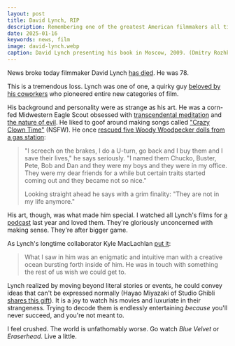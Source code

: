 ```yaml
---
layout: post
title: David Lynch, RIP
description: Remembering one of the greatest American filmmakers all time.
date: 2025-01-16
keywords: news, film
image: david-lynch.webp
caption: David Lynch presenting his book in Moscow, 2009. (Dmitry Rozhkov, Wikimedia Commons)
---
```


News broke today filmmaker David Lynch [has died](https://variety.com/2025/film/news/david-lynch-dead-director-blue-velvet-twin-peaks-1236276106/). He was 78.

This is a tremendous loss. Lynch was one of one, a quirky guy [beloved by his coworkers](https://bsky.app/profile/emilyoram.bsky.social/post/3lfv6fvokh22b) who pioneered entire new categories of film.

His background and personality were as strange as his art. He was a corn-fed Midwestern Eagle Scout obsessed with [transcendental meditation](https://www.youtube.com/watch?v=TUTa2EuZnXI) and [the nature of evil](https://www.vox.com/culture/2017/6/26/15872236/twin-peaks-episode-8-recap-bob-the-return). He liked to goof around making songs called ["Crazy Clown Time"](https://www.youtube.com/watch?v=caWXt9lCVrc) (NSFW). He once [rescued five Woody Woodpecker dolls from a gas station](https://www.ez-blitz.com/blog/2021/1/27/david-lynch-and-the-woodies):

> "I screech on the brakes, I do a U-turn, go back and I buy them and I save their lives," he says seriously. "I named them Chucko, Buster, Pete, Bob and Dan and they were my boys and they were in my office. They were my dear friends for a while but certain traits started coming out and they became not so nice."
>
> Looking straight ahead he says with a grim finality: "They are not in my life anymore."

His art, though, was what made him special. I watched all Lynch's films for [a podcast](/blog/best-blank-check-episodes) last year and loved them. They're gloriously unconcerned with making sense. They're after bigger game.

As Lynch's longtime collaborator Kyle MacLachlan [put it](https://bsky.app/profile/emilyoram.bsky.social/post/3lfv6fvokh22b):

> What I saw in him was an enigmatic and intuitive man with a creative ocean bursting forth inside of him. He was in touch with something the rest of us wish we could get to.

Lynch realized by moving beyond literal stories or events, he could convey ideas that can't be expressed normally (Hayao Miyazaki of Studio Ghibli [shares this gift](/blog/best-new-movies-2023#1-the-boy-and-the-heron--)). It is a joy to watch his movies and luxuriate in their strangeness. Trying to decode them is endlessly entertaining _because_ you'll never succeed, and you're not meant to.

I feel crushed. The world is unfathomably worse. Go watch _Blue Velvet_ or _Eraserhead_. Live a little.
